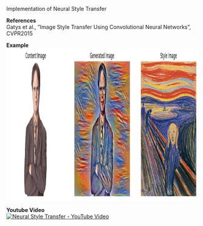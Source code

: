 Implementation of Neural Style Transfer

**References**  
Gatys et al., ”Image Style Transfer Using Convolutional Neural Networks”, CVPR2015

**Example**  
<img src="./art/3000_style_transfer.png" alt="Image Alt Text" width="800" height="400">  

**Youtube Video**   
[![Neural Style Transfer - YouTube Video](https://img.youtube.com/vi/N71U_VFosT0/0.jpg)](https://www.youtube.com/watch?v=N71U_VFosT0)

